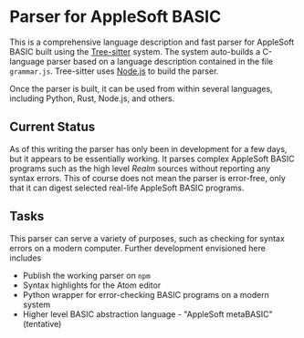 Parser for AppleSoft BASIC
==========================

This is a comprehensive language description and fast parser for AppleSoft BASIC built using the [Tree-sitter](https://tree-sitter.github.io/tree-sitter/) system.  The system auto-builds a C-language parser based on a language description contained in the file `grammar.js`.  Tree-sitter uses [Node.js](https://nodejs.org/en/) to build the parser.

Once the parser is built, it can be used from within several languages, including Python, Rust, Node.js, and others.

Current Status
--------------

As of this writing the parser has only been in development for a few days, but it appears to be essentially working.  It parses complex AppleSoft BASIC programs such as the high level *Realm* sources without reporting any syntax errors.  This of course does not mean the parser is error-free, only that it can digest selected real-life AppleSoft BASIC programs.

Tasks
-------

This parser can serve a variety of purposes, such as checking for syntax errors on a modern computer.  Further development envisioned here includes

* Publish the working parser on `npm`
* Syntax highlights for the Atom editor
* Python wrapper for error-checking BASIC programs on a modern system
* Higher level BASIC abstraction language - "AppleSoft metaBASIC" (tentative)
